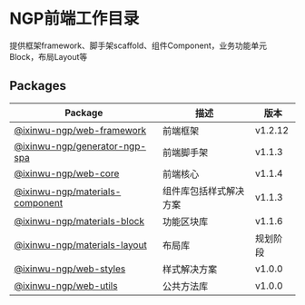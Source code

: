# NGP前端工作目录

提供框架framework、脚手架scaffold、组件Component，业务功能单元Block，布局Layout等

## Packages

| Package | 描述 | 版本 |
| ------ | ------ | ------ |
| [@ixinwu-ngp/web-framework](./packages/web-framework/README.md) | 前端框架 | v1.2.12
| [@ixinwu-ngp/generator-ngp-spa](./packages/generator-ngp-spa/README.md) | 前端脚手架 | v1.1.3
| [@ixinwu-ngp/web-core](./packages/web-core/README.md) | 前端核心 | v1.1.4
| [@ixinwu-ngp/materials-component](./packages/materials-component/README.md) | 组件库包括样式解决方案 | v1.1.3
| [@ixinwu-ngp/materials-block](./packages/materials-block/README.md) | 功能区块库 | v1.1.6
| [@ixinwu-ngp/materials-layout](./packages/materials-layout/README.md) | 布局库 | 规划阶段
| [@ixinwu-ngp/web-styles](./packages/web-styles/README.md) | 样式解决方案 | v1.0.0
| [@ixinwu-ngp/web-utils](./packages/web-utils/README.md) | 公共方法库 | v1.0.0
